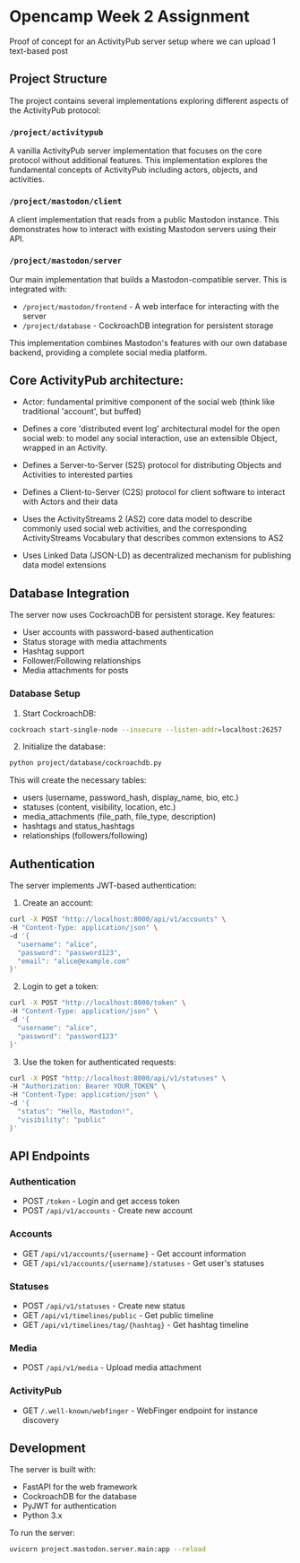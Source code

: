 # Opencamp Week 2 Assignment

Proof of concept for an ActivityPub server setup where we can upload 1 text-based post

## Project Structure

The project contains several implementations exploring different aspects of the ActivityPub protocol:

### `/project/activitypub`

A vanilla ActivityPub server implementation that focuses on the core protocol without additional features. This implementation explores the fundamental concepts of ActivityPub including actors, objects, and activities.

### `/project/mastodon/client`

A client implementation that reads from a public Mastodon instance. This demonstrates how to interact with existing Mastodon servers using their API.

### `/project/mastodon/server`

Our main implementation that builds a Mastodon-compatible server. This is integrated with:

- `/project/mastodon/frontend` - A web interface for interacting with the server
- `/project/database` - CockroachDB integration for persistent storage

This implementation combines Mastodon's features with our own database backend, providing a complete social media platform.

## Core ActivityPub architecture:

- Actor: fundamental primitive component of the social web (think like traditional 'account', but buffed)

- Defines a core 'distributed event log' architectural model for the open social web: to model any social interaction, use an extensible Object, wrapped in an Activity.

- Defines a Server-to-Server (S2S) protocol for distributing Objects and Activities to interested parties

- Defines a Client-to-Server (C2S) protocol for client software to interact with Actors and their data

- Uses the ActivityStreams 2 (AS2) core data model to describe commonly used social web activities, and the corresponding ActivityStreams Vocabulary that describes common extensions to AS2

- Uses Linked Data (JSON-LD) as decentralized mechanism for publishing data model extensions

## Database Integration

The server now uses CockroachDB for persistent storage. Key features:

- User accounts with password-based authentication
- Status storage with media attachments
- Hashtag support
- Follower/Following relationships
- Media attachments for posts

### Database Setup

1. Start CockroachDB:

```bash
cockroach start-single-node --insecure --listen-addr=localhost:26257
```

2. Initialize the database:

```bash
python project/database/cockroachdb.py
```

This will create the necessary tables:

- users (username, password_hash, display_name, bio, etc.)
- statuses (content, visibility, location, etc.)
- media_attachments (file_path, file_type, description)
- hashtags and status_hashtags
- relationships (followers/following)

## Authentication

The server implements JWT-based authentication:

1. Create an account:

```bash
curl -X POST "http://localhost:8000/api/v1/accounts" \
-H "Content-Type: application/json" \
-d '{
  "username": "alice",
  "password": "password123",
  "email": "alice@example.com"
}'
```

2. Login to get a token:

```bash
curl -X POST "http://localhost:8000/token" \
-H "Content-Type: application/json" \
-d '{
  "username": "alice",
  "password": "password123"
}'
```

3. Use the token for authenticated requests:

```bash
curl -X POST "http://localhost:8000/api/v1/statuses" \
-H "Authorization: Bearer YOUR_TOKEN" \
-H "Content-Type: application/json" \
-d '{
  "status": "Hello, Mastodon!",
  "visibility": "public"
}'
```

## API Endpoints

### Authentication

- POST `/token` - Login and get access token
- POST `/api/v1/accounts` - Create new account

### Accounts

- GET `/api/v1/accounts/{username}` - Get account information
- GET `/api/v1/accounts/{username}/statuses` - Get user's statuses

### Statuses

- POST `/api/v1/statuses` - Create new status
- GET `/api/v1/timelines/public` - Get public timeline
- GET `/api/v1/timelines/tag/{hashtag}` - Get hashtag timeline

### Media

- POST `/api/v1/media` - Upload media attachment

### ActivityPub

- GET `/.well-known/webfinger` - WebFinger endpoint for instance discovery

## Development

The server is built with:

- FastAPI for the web framework
- CockroachDB for the database
- PyJWT for authentication
- Python 3.x

To run the server:

```bash
uvicorn project.mastodon.server.main:app --reload
```
